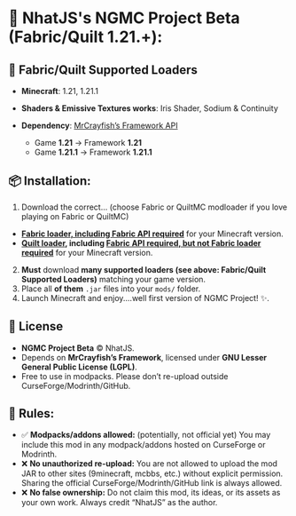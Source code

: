 # **📌 NhatJS's NGMC Project Beta (Fabric/Quilt 1.21.+):**

## 🚀 Fabric/Quilt Supported Loaders
- **Minecraft**: 1.21, 1.21.1
- **Shaders & Emissive Textures works**: Iris Shader, Sodium & Continuity
- **Dependency**: [MrCrayfish’s Framework API](https://www.curseforge.com/minecraft/mc-mods/framework)

  - Game **1.21** → Framework **1.21**  
  - Game **1.21.1** → Framework **1.21.1**
 
## 📦 Installation:
1. Download the correct... (choose Fabric or QuiltMC modloader if you love playing on Fabric or QuiltMC)
- **[Fabric loader, including Fabric API required](https://fabricmc.net/)** for your Minecraft version.
- **[Quilt loader](https://quiltmc.org/en/install/), including [Fabric API required, but not Fabric loader required](https://fabricmc.net/)** for your Minecraft version.
2. **Must** download **many supported loaders (see above: Fabric/Quilt Supported Loaders)** matching your game version.
3. Place all **of them** `.jar` files into your `mods/` folder.  
4. Launch Minecraft and enjoy....well first version of NGMC Project! ✨.

## 📖 License
- **NGMC Project Beta** © NhatJS.  
- Depends on **MrCrayfish’s Framework**, licensed under **GNU Lesser General Public License (LGPL)**.  
- Free to use in modpacks. Please don’t re-upload outside CurseForge/Modrinth/GitHub.

## 📜 Rules:
- ✅ **Modpacks/addons allowed:** (potentially, not official yet)
You may include this mod in any modpack/addons hosted on CurseForge or Modrinth.
- ❌ **No unauthorized re-upload:**
You are not allowed to upload the mod JAR to other sites (9minecraft, mcbbs, etc.) without explicit permission.
Sharing the official CurseForge/Modrinth/GitHub link is always allowed.
- ❌ **No false ownership:**
Do not claim this mod, its ideas, or its assets as your own work.
Always credit “NhatJS” as the author.
